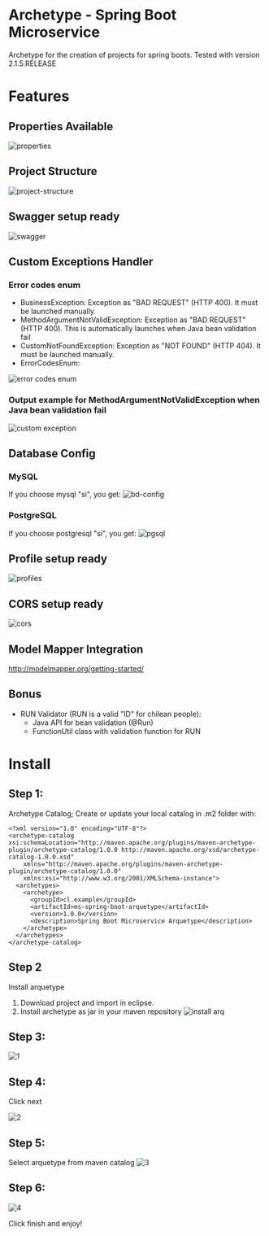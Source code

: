 # Archetype - Spring Boot Microservice
Archetype for the creation of projects for spring boots. Tested with version 2.1.5.RELEASE

# Features

## Properties Available
![properties](https://user-images.githubusercontent.com/18618236/57994387-f53cf880-7a8a-11e9-8f91-d13081198ef9.png)

## Project Structure
![project-structure](https://user-images.githubusercontent.com/18618236/57994360-d3437600-7a8a-11e9-91b4-a694a2099fc3.png)

## Swagger setup ready
![swagger](https://user-images.githubusercontent.com/18618236/57994439-23223d00-7a8b-11e9-9370-b65979d1c9eb.png)

## Custom Exceptions Handler
### Error codes enum
* BusinessException: Exception as "BAD REQUEST" (HTTP 400). It must be launched manually.
* MethodArgumentNotValidException: Exception as "BAD REQUEST" (HTTP 400). This is automatically launches when Java bean validation fail
* CustomNotFoundException: Exception as "NOT FOUND" (HTTP 404). It must be launched manually.
* ErrorCodesEnum:

![error codes enum](https://user-images.githubusercontent.com/18618236/57994605-e276f380-7a8b-11e9-8f08-63a3df4aa9e5.png)

### Output example for MethodArgumentNotValidException when Java bean validation fail
![custom exception](https://user-images.githubusercontent.com/18618236/57994562-c1ae9e00-7a8b-11e9-846a-3e3b084b0d4a.png)

## Database Config
###  MySQL
If you choose mysql "si", you get:
![bd-config](https://user-images.githubusercontent.com/18618236/57994873-37673980-7a8d-11e9-8b72-4ccaf3516af6.png)

### PostgreSQL
If you choose postgresql "si", you get:
![pgsql](https://user-images.githubusercontent.com/18618236/57995001-d7bd5e00-7a8d-11e9-9d9a-0f2264624794.png)

## Profile setup ready
![profiles](https://user-images.githubusercontent.com/18618236/57994763-b0b25c80-7a8c-11e9-9a8b-b1bc262fa6fd.png)

## CORS setup ready
![cors](https://user-images.githubusercontent.com/18618236/57994471-55339f00-7a8b-11e9-9dae-408eadb85bff.png)

## Model Mapper Integration
http://modelmapper.org/getting-started/

## Bonus
* RUN Validator (RUN is a valid "ID" for chilean people):
  * Java API for bean validation (@Run)
  * FunctionUtil class with validation function for RUN

# Install
## Step 1:
Archetype Catalog; Create or update your local catalog in .m2 folder with:
```
<?xml version="1.0" encoding="UTF-8"?>  
<archetype-catalog xsi:schemaLocation="http://maven.apache.org/plugins/maven-archetype-plugin/archetype-catalog/1.0.0 http://maven.apache.org/xsd/archetype-catalog-1.0.0.xsd"  
    xmlns="http://maven.apache.org/plugins/maven-archetype-plugin/archetype-catalog/1.0.0"
    xmlns:xsi="http://www.w3.org/2001/XMLSchema-instance">
  <archetypes>
    <archetype>
      <groupId>cl.example</groupId>
      <artifactId>ms-spring-boot-arquetype</artifactId>
      <version>1.0.0</version>
      <description>Spring Boot Microservice Arquetype</description>
    </archetype>
  </archetypes>
</archetype-catalog>
```

## Step 2
Install arquetype
1) Download project and import in eclipse.
2) Install archetype as jar in your maven repository
![install arq](https://user-images.githubusercontent.com/18618236/57996237-40a7d480-7a94-11e9-94ca-0dc9ff559733.png)


## Step 3:
![1](https://user-images.githubusercontent.com/18618236/57995800-076e6500-7a92-11e9-8859-d8b27b0a47c5.png)

## Step 4:
Click next

![2](https://user-images.githubusercontent.com/18618236/57995816-1b19cb80-7a92-11e9-8043-bf6001c7de97.png)

## Step 5:
Select arquetype from maven catalog
![3](https://user-images.githubusercontent.com/18618236/57995828-2836ba80-7a92-11e9-93b0-21cbc66cd90c.png)

## Step 6:
![4](https://user-images.githubusercontent.com/18618236/57995843-371d6d00-7a92-11e9-9ca5-914ab205b5cf.png)

Click finish and enjoy!
